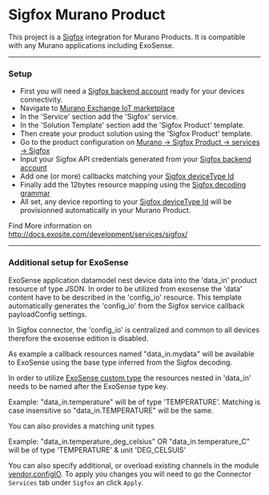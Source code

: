 
# Sigfox Murano Product

This project is a [Sigfox](https://www.sigfox.com) integration for Murano Products. It is compatible with any Murano applications including ExoSense.

---

### Setup

- First you will need a [Sigfox backend account](https://backend.sigfox.com) ready for your devices connectivity.
- Navigate to [Murano Exchange IoT marketplace](https://www.exosite.io/business/<business>/exchange/catalog)
- In the 'Service' section add the 'Sigfox' service.
- In the 'Solution Template' section add the 'Sigfox Product' template.
- Then create your product solution using the 'Sigfox Product' template.
- Go to the product configuration on [Murano -> Sigfox Product -> services -> Sigfox](https://www.exosite.io/business/<business>/connectivity/<product>/services)
- Input your Sigfox API credentials generated from your [Sigfox backend account](https://backend.sigfox.com)
- Add one (or more) callbacks matching your [Sigfox deviceType Id](https://backend.sigfox.com/devicetype/list)
- Finally add the 12bytes resource mapping using the [Sigfox decoding grammar](https://docs.exosite.com/development/services/sigfox/decoding-grammar/)
- All set, any device reporting to your [Sigfox deviceType Id](https://backend.sigfox.com/devicetype/list) will be provisionned automatically in your Murano Product.

Find More information on http://docs.exosite.com/development/services/sigfox/

---

### Additional setup for ExoSense

ExoSense application datamodel nest device data into the 'data_in' product resource of type JSON.
In order to be utilized from exosense the 'data' content have to be described in the 'config_io' resource.
This template automatically generates the 'config_io' from the Sigfox service callback payloadConfig settings.

In Sigfox connector, the 'config_io' is centralized and common to all devices therefore the exosense edition is disabled.

As example a callback resources named "data_in.mydata" will be available to ExoSense using the base type inferred from the Sigfox decoding.

In order to utilize [ExoSense custom type](https://github.com/exosite/industrial_iot_schema/blob/master/data-types.md) the resources nested in 'data_in' needs to be named after the ExoSense type key.

Example: "data_in.temperature" will be of type 'TEMPERATURE'. Matching is case insensitive so "data_in.TEMPERATURE" will be the same.

You can also provides a matching unit types

Example: "data_in.temperature_deg_celsius" OR "data_in.temperature_C" will be of type 'TEMPERATURE' & unit 'DEG_CELSUIS'

You can also specify additional, or overload existing channels in the module [vendor.configIO](./modules/vendor/configIO.lua). To apply you changes you will need to go the Connector `Services` tab under `Sigfox` an click `Apply`.
